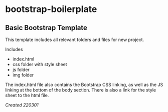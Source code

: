 # bootstrap-boilerplate
## Basic Bootstrap Template

This template includes all relevant folders and files for new project.

Includes 
- index.html
- css folder with style sheet
- js folder
- img folder

The index.html file also contains the Bootstrap CSS linking, as well as the JS linking at the bottom of the body section. There is also a link for the style sheet to the html file.

*Created 220301*
